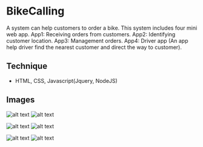 # BikeCalling
A system can help customers to order a bike.
This system includes four mini web app.
App1: Receiving orders from customers.
App2: Identifying customer location.
App3: Management orders.
App4: Driver app (An app help driver find the nearest customer and direct the way to customer).

## Technique
* HTML, CSS, Javascript(Jquery, NodeJS)

## Images

![alt text](https://i.imgur.com/V94WqGy.png)
![alt text](https://i.imgur.com/YTsKdLc.png)

![alt text](https://i.imgur.com/HZkxYOE.jpg)
![alt text](https://i.imgur.com/xna1O5p.jpg)

![alt text](https://i.imgur.com/9WnE34w.jpg)
![alt text](https://i.imgur.com/FTmKaf9.jpg)
